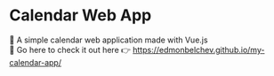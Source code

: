 # Calendar Web App 
🌊 A simple calendar web application made with Vue.js <br>
🌊 Go here to check it out here 👉 https://edmonbelchev.github.io/my-calendar-app/
